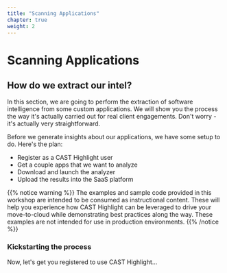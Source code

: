 ```yaml
---
title: "Scanning Applications"
chapter: true
weight: 2
---
```


# Scanning Applications

## How do we extract our intel? 

In this section, we are going to perform the extraction of software intelligence from some custom applications. We will show you the process the way it's actually carried out for real client engagements. Don't worry - it's actually very straightforward. 

Before we generate insights about our applications, we have some setup to do. Here's the plan:

- Register as a CAST Highlight user
- Get a couple apps that we want to analyze
- Download and launch the analyzer
- Upload the results into the SaaS platform

{{% notice warning %}}
The examples and sample code provided in this workshop are intended to be consumed as instructional content. These will help you experience how CAST Highlight can be leveraged to drive your move-to-cloud while demonstrating best practices along the way. These examples are not intended for use in production environments.
{{% /notice %}}

### Kickstarting the process
Now, let's get you registered to use CAST Highlight...


